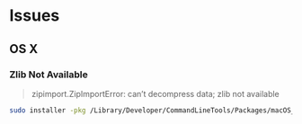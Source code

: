 # Issues

## OS X

### Zlib Not Available

> zipimport.ZipImportError: can’t decompress data; zlib not available

```sh
sudo installer -pkg /Library/Developer/CommandLineTools/Packages/macOS_SDK_headers_for_macOS_10.*.pkg -target /
```
